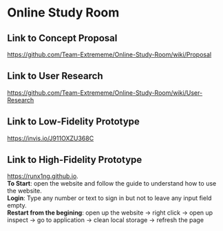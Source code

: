 # Online Study Room

## Link to Concept Proposal
https://github.com/Team-Extrememe/Online-Study-Room/wiki/Proposal  

## Link to User Research
https://github.com/Team-Extrememe/Online-Study-Room/wiki/User-Research  

## Link to Low-Fidelity Prototype
https://invis.io/J911OXZU368C  

## Link to High-Fidelity Prototype
https://runx1ng.github.io.  
**To Start**: open the website and follow the guide to understand how to use the website.  
**Login**: Type any number or text to sign in but not to leave any input field empty.  
**Restart from the begining**: open up the website -> right click -> open up inspect -> go to application -> clean local storage -> refresh the page  

